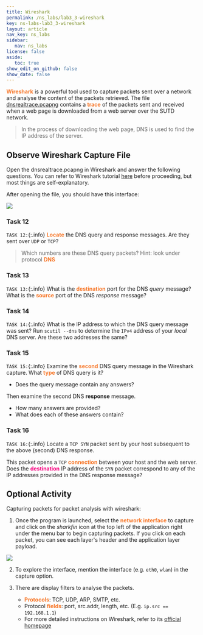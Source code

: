 ```yaml
---
title: Wireshark
permalink: /ns_labs/lab3_3-wireshark
key: ns-labs-lab3_3-wireshark
layout: article
nav_key: ns_labs
sidebar:
   nav: ns_labs
license: false
aside:
   toc: true
show_edit_on_github: false
show_date: false
---
```


<span style="color:#f77729;"><b>Wireshark</b></span> is a powerful tool used to capture packets sent over a network and analyse the content of the packets retrieved. The file [dnsrealtrace.pcapng](https://drive.google.com/file/d/118Z03KnN7mNchsIs3G-DUdtf1zJV3NVI/view?usp=sharing) contains a <span style="color:#f77729;"><b>trace</b></span> of the packets sent and received when a web page is downloaded from a web server over the SUTD network. 

> In the process of downloading the web page, DNS is used to find the IP address of the server.


## Observe Wireshark Capture File
Open the dnsrealtrace.pcapng in Wireshark and answer the following questions. You can refer to Wireshark tutorial [here](https://drive.google.com/file/d/12zi50lKYTf6ebXQNbUJsstc_BBSWO6X6/view?usp=sharing) before proceeding, but most things are self-explanatory. 

After opening the file, you should have this interface:

<img src="/50005/assets/images/nslab3/5.png"  class="center_full"/>


### Task 12 
`TASK 12:`{:.info} <span style="color:#f77729;"><b>Locate</b></span> the DNS query and response messages. Are they sent over `UDP` or `TCP`?  
> Which numbers are these DNS query packets? Hint: look under protocol <span style="color:#f77729;"><b>DNS</b></span>

### Task 13 
`TASK 13:`{:.info} What is the <span style="color:#f77729;"><b>destination</b></span> port for the DNS *query* message? What is the <span style="color:#f77729;"><b>source</b></span> port of the DNS *response* message?

### Task 14 
`TASK 14:`{:.info} What is the IP address to which the DNS query message was sent? Run `scutil --dns` to determine the `IPv4` address of your *local* DNS server. Are these two addresses the same? 

### Task 15 
`TASK 15:`{:.info} Examine the <span style="color:#f77729;"><b>second</b></span> DNS query message in the Wireshark capture. What <span style="color:#f77729;"><b>type</b></span> of DNS query is it? 
* Does the query message contain any answers?

Then examine the second DNS **response** message. 
* How many answers are provided? 
* What does each of these answers contain?

### Task 16 
`TASK 16:`{:.info} Locate a `TCP SYN` packet sent by your host subsequent to the above (second) DNS response. 

This packet opens a `TCP` <span style="color:#f77729;"><b>connection</b></span> between your host and the web server. Does the <span style="color:#f7007f;"><b>destination</b></span> IP address of the `SYN` packet correspond to any of the IP addresses provided in the DNS response message?

## Optional Activity

Capturing packets for packet analysis with wireshark:
1. Once the program is launched, select the <span style="color:#f77729;"><b>network interface</b></span> to capture and click on the *sharkfin* icon at the top left of the application right under the menu bar to begin capturing packets. If you click on each packet, you can see each layer's header and the application layer payload.
<img src="/50005/assets/images/nslab3/6.png"  class="center_full"/>

2. To explore the interface, mention the interface (e.g. `eth0`, `wlan`) in the capture option.

3. There are display filters to analyse the packets.
   * <span style="color:#f77729;"><b>Protocols</b></span>: TCP, UDP, ARP, SMTP, etc.
   * Protocol <span style="color:#f77729;"><b>fields</b></span>: port, src.addr, length, etc. (E.g. `ip.src == 192.168.1.1`)
   * For more detailed instructions on Wireshark, refer to its [official homepage](https://www.wireshark.org/)
